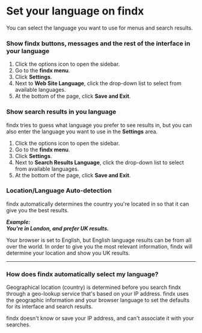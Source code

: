 # Set your language on findx  

You can select the language you want to use for menus and search results.

### Show findx buttons, messages and the rest of the interface in your language
1. Click the options icon to open the sidebar.
2. Go to the **findx menu**.  
3. Click **Settings**.  
4. Next to **Web Site Language**, click the drop-down list to select from available languages.   
5. At the bottom of the page, click **Save and Exit**.


### Show search results in you language  
findx tries to guess what language you prefer to see results in, but you can also enter the language you want to use in the **Settings** area.  

1. Click the options icon to open the sidebar.  
2. Go to the **findx menu**.  
3. Click **Settings**.  
4. Next to **Search Results Language**, click the drop-down list to select from available languages.   
5. At the bottom of the page, click **Save and Exit**.

### Location/Language Auto-detection

findx automatically determines the country you're located in so that it can give you the best results. 

***Example:  
You're in London, and prefer UK results.***  

Your browser is set to English, but English language results can be from all over the world. In order to give you the most relevant information, findx will determine your location and show you UK results. 

---

### How does findx automatically select my language?  
Geographical location (country) is determined before you search findx through a geo-lookup service that's based on your IP address. findx uses the geographic information and your browser language to set the defaults for its interface and search results.   

findx doesn't know or save your IP address, and can't associate it with your searches.
